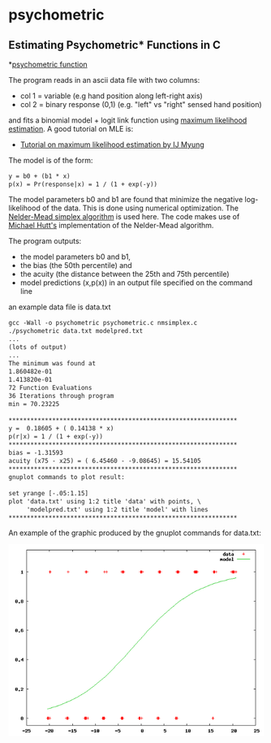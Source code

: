 psychometric
============

Estimating Psychometric* Functions in C
---------------------------------------

*[psychometric function](http://en.wikipedia.org/wiki/Psychometric_function)

The program reads in an ascii data file with two columns:

* col 1 = variable (e.g hand position along left-right axis)
* col 2 = binary response (0,1) (e.g. "left" vs "right" sensed hand position)

and fits a binomial model + logit link function using [maximum likelihood estimation](http://en.wikipedia.org/wiki/Maximum_likelihood). A good tutorial on MLE is:

* [Tutorial on maximum likelihood estimation by IJ Myung](http://www.sciencedirect.com/science/article/pii/S0022249602000287)

The model is of the form:

	y = b0 + (b1 * x)
	p(x) = Pr(response|x) = 1 / (1 + exp(-y))

The model parameters b0 and b1 are found that minimize the negative log-likelihood of the data. This is done using numerical optimization. The [Nelder-Mead simplex algorithm](http://en.wikipedia.org/wiki/Nelder–Mead_method) is used here. The code makes use of [Michael Hutt's](http://www.mikehutt.com) implementation of the Nelder-Mead algorithm.

The program outputs:

* the model parameters b0 and b1,
* the bias (the 50th percentile) and
* the acuity (the distance between the 25th and 75th percentile)
* model predictions (x,p(x)) in an output file specified on the command line

an example data file is data.txt

	gcc -Wall -o psychometric psychometric.c nmsimplex.c
	./psychometric data.txt modelpred.txt
	...
	(lots of output)
	...
	The minimum was found at
	1.860482e-01
	1.413820e-01
	72 Function Evaluations
	36 Iterations through program
	min = 70.23225
	
	***************************************************************
	y =  0.18605 + ( 0.14138 * x)
	p(r|x) = 1 / (1 + exp(-y))
	***************************************************************
	bias = -1.31593
	acuity (x75 - x25) = ( 6.45460 - -9.08645) = 15.54105
	***************************************************************
	gnuplot commands to plot result:

	set yrange [-.05:1.15]
	plot 'data.txt' using 1:2 title 'data' with points, \
	     'modelpred.txt' using 1:2 title 'model' with lines
	***************************************************************

An example of the graphic produced by the gnuplot commands for data.txt:

![Image](modelpred.gif)
